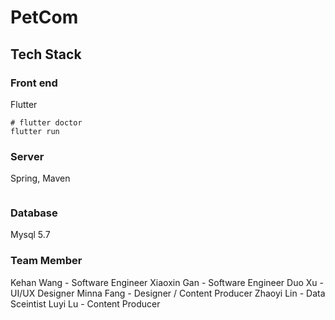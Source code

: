 # PetCom


## Tech Stack

### Front end
Flutter

```
# flutter doctor
flutter run
```
### Server
Spring, Maven
```
```

### Database

Mysql 5.7


### Team Member

Kehan Wang - Software Engineer
Xiaoxin Gan - Software Engineer
Duo Xu - UI/UX Designer
Minna Fang - Designer / Content Producer
Zhaoyi Lin - Data Sceintist
Luyi Lu - Content Producer
